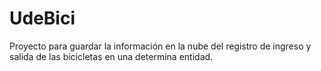 # UdeBici
Proyecto para guardar la información en la nube del registro de ingreso y salida de las bicicletas en una determina entidad.
